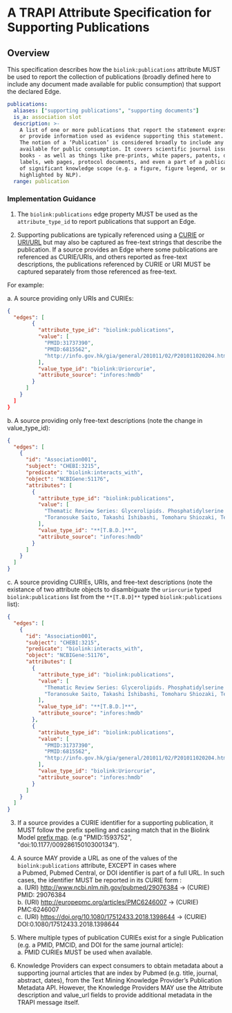 # A TRAPI Attribute Specification for Supporting Publications

## Overview

This specification describes how the `biolink:publications` attribute MUST be used to report the collection of 
publications (broadly defined here to include any document made available for public consumption) that support
the declared Edge.

```yaml
publications:
  aliases: ["supporting publications", "supporting documents"]
  is_a: association slot
  description: >-
    A list of one or more publications that report the statement expressed in an Association, 
    or provide information used as evidence supporting this statement. 
    The notion of a ‘Publication’ is considered broadly to include any document made   
    available for public consumption. It covers scientific journal issues, individual articles, and
    books - as well as things like pre-prints, white papers, patents, drug
    labels, web pages, protocol documents, and even a part of a publication if
    of significant knowledge scope (e.g. a figure, figure legend, or section
    highlighted by NLP).
  range: publication
```

### Implementation Guidance

1. The `biolink:publications` edge property MUST be used as the `attribute_type_id` to report 
publications that support an Edge.

2. Supporting publications are typically referenced using a [CURIE](https://www.w3.org/TR/2010/NOTE-curie-20101216/) or 
[URI/URL](https://www.w3.org/Addressing/) but may also be captured as free-text strings that describe the publication. 
If a source provides an Edge where some publications are referenced as CURIE/URIs, and others reported as free-text 
descriptions, the publications referenced by CURIE or URI MUST be captured separately from those referenced as free-text.  

For example:

a. A source providing only URIs and CURIEs:
```json
{
  "edges": [
        {
          "attribute_type_id": "biolink:publications",
          "value": [
            "PMID:31737390",
            "PMID:6815562",
            "http://info.gov.hk/gia/general/201011/02/P201011020204.htm"
          ],
          "value_type_id": "biolink:Uriorcurie",
          "attribute_source": "infores:hmdb"
        }
      ]
    }
  ]
}
```

b. A source providing only free-text descriptions (note the change in value_type_id):
```json
{
  "edges": [
    {
      "id": "Association001",
      "subject": "CHEBI:3215",
      "predicate": "biolink:interacts_with",
      "object": "NCBIGene:51176",
      "attributes": [
        {
          "attribute_type_id": "biolink:publications",
          "value": [
            "Thematic Review Series: Glycerolipids. Phosphatidylserine and phosphatidylethanolamine in mammalian cells: two metabolically related aminophospholipids",
            "Toranosuke Saito, Takashi Ishibashi, Tomoharu Shiozaki, Tetsuo Shiraishi, 'Developer for pressure-sensitive recording sheets, aqueous dispersion of the developer and method for preparing the developer.' U.S. Patent US5118443, issued September, 1986.: http://www.google.ca/patents/US5118443"
          ],
          "value_type_id": "**[T.B.D.]**",
          "attribute_source": "infores:hmdb"
        }
      ]
    }
  ]
}
```

c. A source providing CURIEs, URIs, and free-text descriptions (note the existance of two attribute objects to 
disambiguate the `uriorcurie` typed `biolink:publications` list from the `**[T.B.D]**` typed `biolink:publications` 
list):

```json
{
  "edges": [
    {
      "id": "Association001",
      "subject": "CHEBI:3215",
      "predicate": "biolink:interacts_with",
      "object": "NCBIGene:51176",
      "attributes": [
        {
          "attribute_type_id": "biolink:publications",
          "value": [
            "Thematic Review Series: Glycerolipids. Phosphatidylserine and phosphatidylethanolamine in mammalian cells: two metabolically related aminophospholipids",
            "Toranosuke Saito, Takashi Ishibashi, Tomoharu Shiozaki, Tetsuo Shiraishi, 'Developer for pressure-sensitive recording sheets, aqueous dispersion of the developer and method for preparing the developer.' U.S. Patent US5118443, issued September, 1986.: http://www.google.ca/patents/US5118443"
          ],
          "value_type_id": "**[T.B.D.]**",
          "attribute_source": "infores:hmdb"
        },
        {
          "attribute_type_id": "biolink:publications",
          "value": [
            "PMID:31737390",
            "PMID:6815562",
            "http://info.gov.hk/gia/general/201011/02/P201011020204.htm"
          ],
          "value_type_id": "biolink:Uriorcurie",
          "attribute_source": "infores:hmdb"
        }
      ]
    }
  ]
}
```

3. If a source provides a CURIE identifier for a supporting publication, it MUST follow the
prefix spelling and casing match that in the Biolink Model [prefix map](https://github.com/biolink/biolink-model/blob/master/prefix-map/biolink-model-prefix-map.json). (e.g "PMID:1593752", "doi:10.1177/00928615010300134").

4. A source MAY provide a URL as one of the values of the `biolink:publications` attribute, EXCEPT in cases where  
a Pubmed, Pubmed Central, or DOI identifier is part of a full URL. In such cases, the identifier MUST be reported 
in its CURIE form :  
    a. (URI) http://www.ncbi.nlm.nih.gov/pubmed/29076384   →     (CURIE) PMID: 29076384  
    b. (URI) http://europepmc.org/articles/PMC6246007      →     (CURIE) PMC:6246007  
    c. (URI) https://doi.org/10.1080/17512433.2018.1398644 →     (CURIE) DOI:0.1080/17512433.2018.1398644  

5. Where multiple types of publication CURIEs exist for a single Publication (e.g. a PMID, PMCID, 
and DOI for the same journal article):  
    a. PMID CURIEs MUST be used when available. 

6. Knowledge Providers can expect consumers to obtain metadata about a supporting journal articles that 
are index by Pubmed (e.g. title, journal, abstract, dates), from the Text Mining Knowledge Provider’s 
Publication Metadata API. However, the Knowledge Providers MAY use the Attribute description and 
value_url fields to provide additional metadata in the TRAPI message itself.
